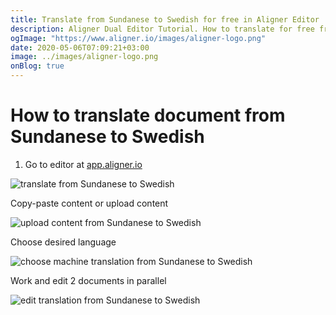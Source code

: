 ```yaml
---
title: Translate from Sundanese to Swedish for free in Aligner Editor
description: Aligner Dual Editor Tutorial. How to translate for free from Sundanese to Swedish. Aligner is multilingual document management platform. 
ogImage: "https://www.aligner.io/images/aligner-logo.png"
date: 2020-05-06T07:09:21+03:00
image: ../images/aligner-logo.png
onBlog: true
---
```


# How to translate document from Sundanese to Swedish

1. Go to editor at [app.aligner.io](https://app.aligner.io "Aligner App web page")

![translate from Sundanese to Swedish](../aligner-blank-editor.png "translate from Sundanese to Swedish")

Copy-paste content or upload content

![upload content from Sundanese to Swedish](../aligner-uploaded-document.png "upload content from Sundanese to Swedish")

Choose desired language

![choose machine translation from Sundanese to Swedish](../aligner-language-dropdown.png "choose machine translation from Sundanese to Swedish")

Work and edit 2 documents in parallel

![edit translation from Sundanese to Swedish](../aligner-double-sitded-editor.png "edit translation from Sundanese to Swedish")

